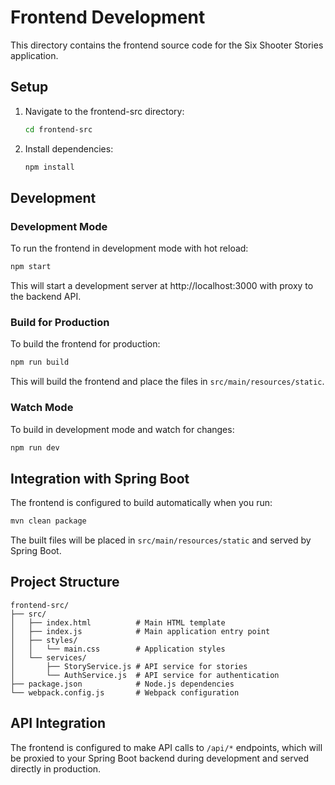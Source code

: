 # Frontend Development

This directory contains the frontend source code for the Six Shooter Stories application.

## Setup

1. Navigate to the frontend-src directory:
   ```bash
   cd frontend-src
   ```

2. Install dependencies:
   ```bash
   npm install
   ```

## Development

### Development Mode
To run the frontend in development mode with hot reload:
```bash
npm start
```
This will start a development server at http://localhost:3000 with proxy to the backend API.

### Build for Production
To build the frontend for production:
```bash
npm run build
```
This will build the frontend and place the files in `src/main/resources/static`.

### Watch Mode
To build in development mode and watch for changes:
```bash
npm run dev
```

## Integration with Spring Boot

The frontend is configured to build automatically when you run:
```bash
mvn clean package
```

The built files will be placed in `src/main/resources/static` and served by Spring Boot.

## Project Structure

```
frontend-src/
├── src/
│   ├── index.html          # Main HTML template
│   ├── index.js            # Main application entry point
│   ├── styles/
│   │   └── main.css        # Application styles
│   └── services/
│       ├── StoryService.js # API service for stories
│       └── AuthService.js  # API service for authentication
├── package.json            # Node.js dependencies
└── webpack.config.js       # Webpack configuration
```

## API Integration

The frontend is configured to make API calls to `/api/*` endpoints, which will be proxied to your Spring Boot backend during development and served directly in production.
